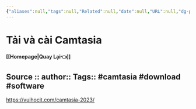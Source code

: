 ```yaml
---
{"aliases":null,"tags":null,"Related":null,"date":null,"URL":null,"dg-publish":true,"image":null,"permalink":"/IT/Tải và cài Camtasia/","dgPassFrontmatter":true,"noteIcon":"2","created":"2024-02-01T20:35:16.668+07:00","updated":"2024-02-01T20:36:13.674+07:00"}
---
```


# Tải và cài Camtasia
**[[Homepage\|Quay Lại👈]]**

Source ::
author::
Tags:: #camtasia #download #software 
---

https://vuihocit.com/camtasia-2023/